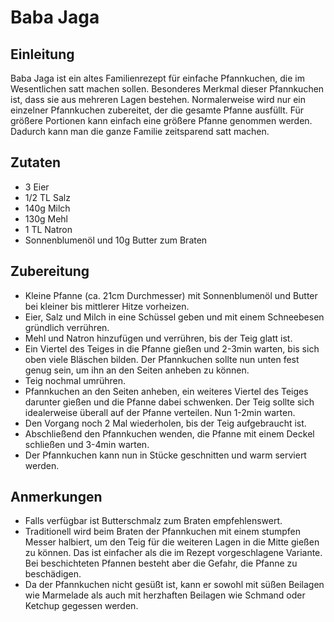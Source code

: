 # Baba Jaga

## Einleitung

Baba Jaga ist ein altes Familienrezept für einfache Pfannkuchen, die im Wesentlichen satt machen sollen. Besonderes Merkmal dieser Pfannkuchen ist, dass sie aus mehreren Lagen bestehen. Normalerweise wird nur ein einzelner Pfannkuchen zubereitet, der die gesamte Pfanne ausfüllt. Für größere Portionen kann einfach eine größere Pfanne genommen werden. Dadurch kann man die ganze Familie zeitsparend satt machen.

## Zutaten

- 3 Eier
- 1/2 TL Salz
- 140g Milch
- 130g Mehl
- 1 TL Natron
- Sonnenblumenöl und 10g Butter zum Braten

## Zubereitung

- Kleine Pfanne (ca. 21cm Durchmesser) mit Sonnenblumenöl und Butter bei kleiner bis mittlerer Hitze vorheizen.
- Eier, Salz und Milch in eine Schüssel geben und mit einem Schneebesen gründlich verrühren.
- Mehl und Natron hinzufügen und verrühren, bis der Teig glatt ist.
- Ein Viertel des Teiges in die Pfanne gießen und 2-3min warten, bis sich oben viele Bläschen bilden. Der Pfannkuchen sollte nun unten fest genug sein, um ihn an den Seiten anheben zu können.
- Teig nochmal umrühren.
- Pfannkuchen an den Seiten anheben, ein weiteres Viertel des Teiges darunter gießen und die Pfanne dabei schwenken. Der Teig sollte sich idealerweise überall auf der Pfanne verteilen. Nun 1-2min warten.
- Den Vorgang noch 2 Mal wiederholen, bis der Teig aufgebraucht ist.
- Abschließend den Pfannkuchen wenden, die Pfanne mit einem Deckel schließen und 3-4min warten.
- Der Pfannkuchen kann nun in Stücke geschnitten und warm serviert werden.

## Anmerkungen

- Falls verfügbar ist Butterschmalz zum Braten empfehlenswert.
- Traditionell wird beim Braten der Pfannkuchen mit einem stumpfen Messer halbiert, um den Teig für die weiteren Lagen in die Mitte gießen zu können. Das ist einfacher als die im Rezept vorgeschlagene Variante. Bei beschichteten Pfannen besteht aber die Gefahr, die Pfanne zu beschädigen.
- Da der Pfannkuchen nicht gesüßt ist, kann er sowohl mit süßen Beilagen wie Marmelade als auch mit herzhaften Beilagen wie Schmand oder Ketchup gegessen werden.
